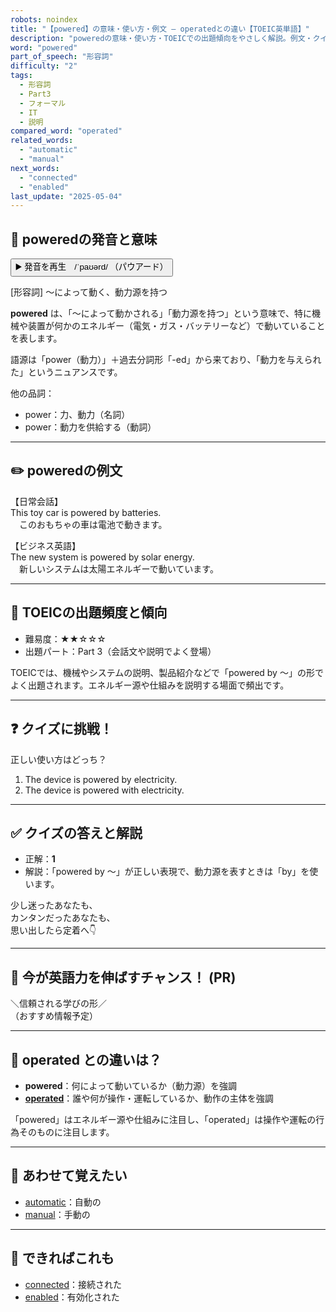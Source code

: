 ```yaml
---
robots: noindex
title: "【powered】の意味・使い方・例文 ― operatedとの違い【TOEIC英単語】"
description: "poweredの意味・使い方・TOEICでの出題傾向をやさしく解説。例文・クイズ付きでoperatedとの違いもわかりやすく学べます。"
word: "powered"
part_of_speech: "形容詞"
difficulty: "2"
tags:
  - 形容詞
  - Part3
  - フォーマル
  - IT
  - 説明
compared_word: "operated"
related_words:
  - "automatic"
  - "manual"
next_words:
  - "connected"
  - "enabled"
last_update: "2025-05-04"
---
```


## 🔰 poweredの発音と意味

<button class="play-audio" onclick="playTTS('powered')">
  <span class="play-audio-main">
    ▶️ 発音を再生　/ˈpaʊərd/
  </span>
  <span class="play-audio-sub">
    （パウアード）
  </span>
</button>

[形容詞] ～によって動く、動力源を持つ

**powered** は、「～によって動かされる」「動力源を持つ」という意味で、特に機械や装置が何かのエネルギー（電気・ガス・バッテリーなど）で動いていることを表します。

語源は「power（動力）」＋過去分詞形「-ed」から来ており、「動力を与えられた」というニュアンスです。

他の品詞：  
- power：力、動力（名詞）
- power：動力を供給する（動詞）

---

## ✏️ poweredの例文

【日常会話】  
This toy car is powered by batteries.  
　このおもちゃの車は電池で動きます。

【ビジネス英語】  
The new system is powered by solar energy.  
　新しいシステムは太陽エネルギーで動いています。

---

## 🎯 TOEICの出題頻度と傾向

- 難易度：★★☆☆☆
- 出題パート：Part 3（会話文や説明でよく登場）

TOEICでは、機械やシステムの説明、製品紹介などで「powered by ～」の形でよく出題されます。エネルギー源や仕組みを説明する場面で頻出です。

---

## ❓ クイズに挑戦！

正しい使い方はどっち？

1. The device is powered by electricity.  
2. The device is powered with electricity.

---

## ✅ クイズの答えと解説

- 正解：**1**
- 解説：「powered by ～」が正しい表現で、動力源を表すときは「by」を使います。

少し迷ったあなたも、  
カンタンだったあなたも、  
思い出したら定着へ👇️

---

## 🚀 今が英語力を伸ばすチャンス！ (PR)

<div class="info-center">
＼信頼される学びの形／<br>  
（おすすめ情報予定）
</div>

---

## 🤔  operated との違いは？

- **powered**：何によって動いているか（動力源）を強調
- **[operated](/operated)**：誰や何が操作・運転しているか、動作の主体を強調

「powered」はエネルギー源や仕組みに注目し、「operated」は操作や運転の行為そのものに注目します。

---

## 🧩 あわせて覚えたい

- [automatic](/automatic)：自動の
- [manual](/manual)：手動の

---

## 📖 できればこれも

- [connected](/connected)：接続された
- [enabled](/enabled)：有効化された

<!-- cvid: aid12_bid44 -->
